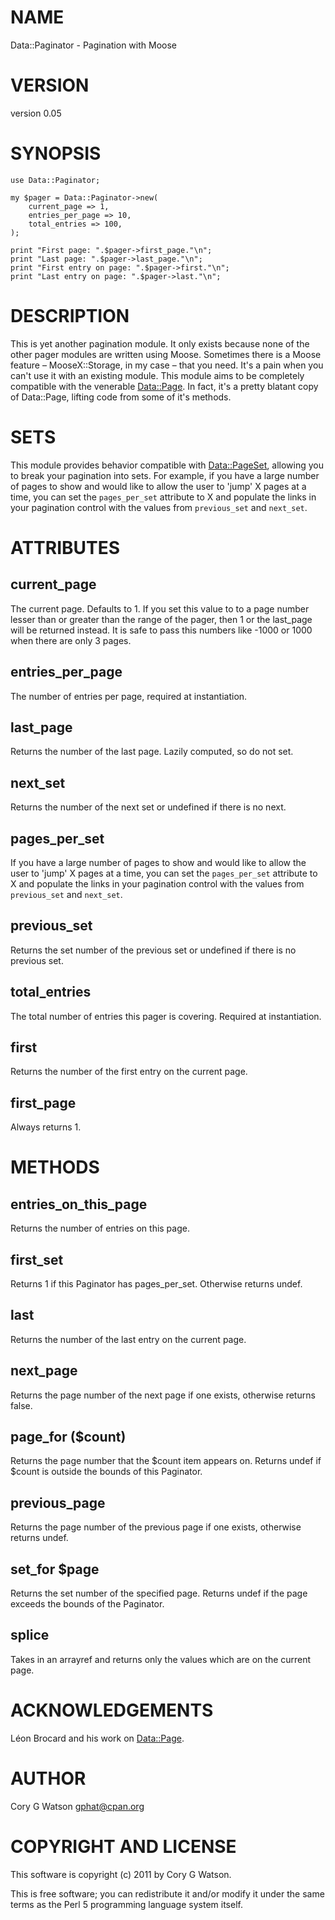 # NAME

Data::Paginator - Pagination with Moose

# VERSION

version 0.05

# SYNOPSIS

    use Data::Paginator;

    my $pager = Data::Paginator->new(
        current_page => 1,
        entries_per_page => 10,
        total_entries => 100,
    );

    print "First page: ".$pager->first_page."\n";
    print "Last page: ".$pager->last_page."\n";
    print "First entry on page: ".$pager->first."\n";
    print "Last entry on page: ".$pager->last."\n";

# DESCRIPTION

This is yet another pagination module.  It only exists because none of the
other pager modules are written using Moose.  Sometimes there is a Moose
feature – MooseX::Storage, in my case – that you need. It's a pain when
you can't use it with an existing module.  This module aims to be completely
compatible with the venerable [Data::Page](http://search.cpan.org/perldoc?Data::Page).  In fact, it's a pretty blatant
copy of Data::Page, lifting code from some of it's methods.

# SETS

This module provides behavior compatible with [Data::PageSet](http://search.cpan.org/perldoc?Data::PageSet), allowing you
to break your pagination into sets.  For example, if you have a large number
of pages to show and would like to allow the user to 'jump' X pages at a time,
you can set the `pages_per_set` attribute to X and populate the links in your
pagination control with the values from `previous_set` and `next_set`.

# ATTRIBUTES

## current_page

The current page.  Defaults to 1.  If you set this value to to a page number
lesser than or greater than the range of the pager, then 1 or the last_page
will be returned instead.  It is safe to pass this numbers like -1000 or 1000
when there are only 3 pages.

## entries_per_page

The number of entries per page, required at instantiation.

## last_page

Returns the number of the last page.  Lazily computed, so do not set.

## next_set

Returns the number of the next set or undefined if there is no next.

## pages_per_set

If you have a large number of pages to show and would like to allow the user
to 'jump' X pages at a time, you can set the `pages_per_set` attribute to X
and populate the links in your pagination control with the values from
`previous_set` and `next_set`.

## previous_set

Returns the set number of the previous set or undefined if there is no
previous set.

## total_entries

The total number of entries this pager is covering.  Required at
instantiation.

## first

Returns the number of the first entry on the current page.

## first_page

Always returns 1.

# METHODS

## entries_on_this_page

Returns the number of entries on this page.

## first_set

Returns 1 if this Paginator has pages_per_set.  Otherwise returns undef.

## last

Returns the number of the last entry on the current page.

## next_page

Returns the page number of the next page if one exists, otherwise returns
false.

## page_for ($count)

Returns the page number that the $count item appears on.  Returns undef if
$count is outside the bounds of this Paginator.

## previous_page

Returns the page number of the previous page if one exists, otherwise returns
undef.

## set_for $page

Returns the set number of the specified page.  Returns undef if the page
exceeds the bounds of the Paginator.

## splice

Takes in an arrayref and returns only the values which are on the current
page.

# ACKNOWLEDGEMENTS

Léon Brocard and his work on [Data::Page](http://search.cpan.org/perldoc?Data::Page).

# AUTHOR

Cory G Watson <gphat@cpan.org>

# COPYRIGHT AND LICENSE

This software is copyright (c) 2011 by Cory G Watson.

This is free software; you can redistribute it and/or modify it under
the same terms as the Perl 5 programming language system itself.